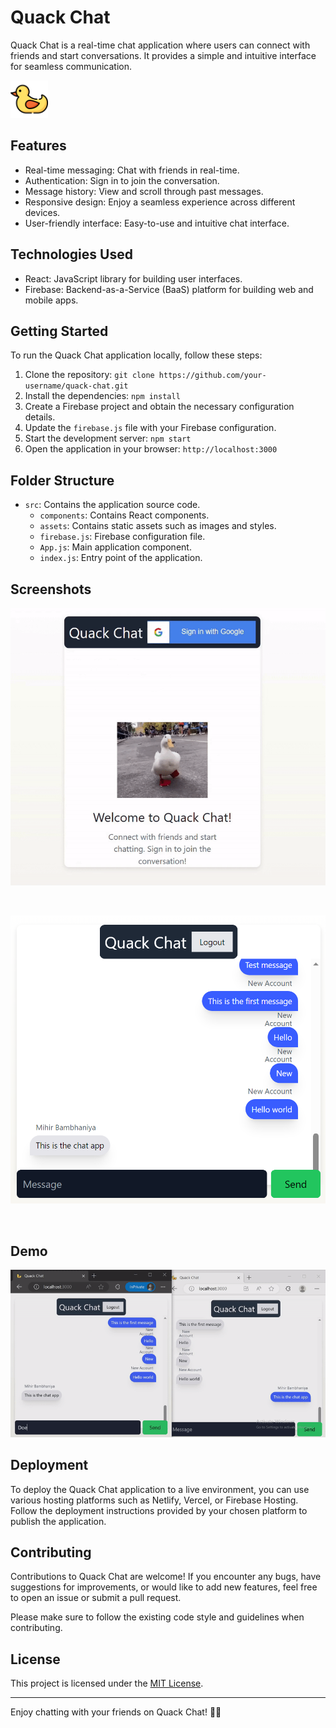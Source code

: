 # Quack Chat

Quack Chat is a real-time chat application where users can connect with friends and start conversations. It provides a simple and intuitive interface for seamless communication.

<img src="public/ducklogo.png" alt="DuckLogo" height="60px">

## Features

- Real-time messaging: Chat with friends in real-time.
- Authentication: Sign in to join the conversation.
- Message history: View and scroll through past messages.
- Responsive design: Enjoy a seamless experience across different devices.
- User-friendly interface: Easy-to-use and intuitive chat interface.

## Technologies Used

- React: JavaScript library for building user interfaces.
- Firebase: Backend-as-a-Service (BaaS) platform for building web and mobile apps.

## Getting Started

To run the Quack Chat application locally, follow these steps:

1. Clone the repository: `git clone https://github.com/your-username/quack-chat.git`
2. Install the dependencies: `npm install`
3. Create a Firebase project and obtain the necessary configuration details.
4. Update the `firebase.js` file with your Firebase configuration.
5. Start the development server: `npm start`
6. Open the application in your browser: `http://localhost:3000`

## Folder Structure

- `src`: Contains the application source code.
  - `components`: Contains React components.
  - `assets`: Contains static assets such as images and styles.
  - `firebase.js`: Firebase configuration file.
  - `App.js`: Main application component.
  - `index.js`: Entry point of the application.

## Screenshots

![Home Page](images/homepage.gif)

<br>

![Chat Page](images/chat-page.png)

<br>

## Demo

![Chat App Video](images/chat-app-video.gif)

## Deployment

To deploy the Quack Chat application to a live environment, you can use various hosting platforms such as Netlify, Vercel, or Firebase Hosting. Follow the deployment instructions provided by your chosen platform to publish the application.

## Contributing

Contributions to Quack Chat are welcome! If you encounter any bugs, have suggestions for improvements, or would like to add new features, feel free to open an issue or submit a pull request.

Please make sure to follow the existing code style and guidelines when contributing.

## License

This project is licensed under the [MIT License](LICENSE).

---

Enjoy chatting with your friends on Quack Chat! 🦆💬
